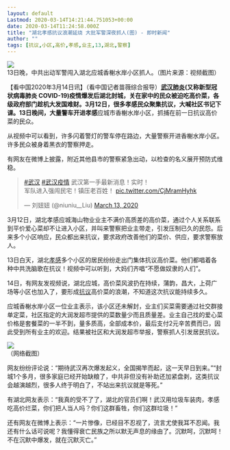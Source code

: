 ```yaml
---
layout: default
Lastmod: 2020-03-14T14:21:44.751053+00:00
date: 2020-03-14T11:24:58.000Z
title: "湖北孝感抗议浪潮延烧 大批军警深夜抓人(图) - 即时新闻"
author: ""
tags: [抗议,小区,高价,孝感,业主,13,湖北,警察]
---
```


![](https://images.weserv.nl/?url=//img3.secretchina.com/pic/2020/3-14/p2647881a111590053-ss.jpg)  
13日晚，中共出动军警闯入湖北应城香榭水岸小区抓人。（图片来源：视频截图）

【看中国2020年3月14日讯】（看中国记者苗薇综合报导）**[武汉肺炎](https://www.secretchina.com/news/gb/tag/武汉肺炎)(又称新型冠状病毒肺炎 COVID-19)**疫情爆发后湖北封城，关在家中的民众被迫吃高价菜，各级政府部门趁机大发国难财。3月12日，很多孝感民众聚集抗议，大喊社区书记下课。13日晚间，大量警车开进**孝感**应城市香榭水岸小区，抓捕在前一日抗议高价菜的民众。

从视频中可以看到，许多闪着警灯的警车停在路边，大量警察开进香榭水岸小区。许多民众被身着黑衣的警察押走。

有网友在微博上披露，附近其他县市的警察紧急出动，以检查的名义展开预防式维稳。

> [#武汉](https://twitter.com/hashtag/%E6%AD%A6%E6%B1%89?src=hash&ref_src=twsrc%5Etfw) [#武汉疫情](https://twitter.com/hashtag/%E6%AD%A6%E6%B1%89%E7%96%AB%E6%83%85?src=hash&ref_src=twsrc%5Etfw) 武汉第一手最新消息！实时！  
> 军队进入强闯民宅！镇压老百姓！ [pic.twitter.com/CjMramHyhk](https://t.co/CjMramHyhk)
> 
> — 刘妞妞 (@niuniu\_\_Liu) [March 13, 2020](https://twitter.com/niuniu__Liu/status/1238474559474397185?ref_src=twsrc%5Etfw)

3月12日，湖北孝感应城海山物业业主不满价高质差的高价菜，通过个人关系联系到平价爱心菜却不让进入小区，并叫来警察把业主带走，引发压制已久的民怨。后来多个小区响应，民众都出来抗议，要求政府改善他们的菜价、供应，要求警察放人。

13日白天，湖北[孝感](https://www.secretchina.com/news/gb/tag/孝感)多个小区的居民纷纷走出门集体抗议高价菜。他们都唱着各种中共洗脑歌在抗议！视频中可以听到，大妈们齐唱“不愿做奴隶的人们”。

14日，有网友发视频说，湖北应城，高价菜风波扔在持续，蒲韵，昌大，上荷广场等小区也加入了，要形成[抗议](https://www.secretchina.com/news/gb/tag/抗议)高价菜的浪潮，不知道这次抗议能持续多久。

应城香榭水岸小区一位业主表示，该小区还未解封，业主们买菜需要通过社交群接单定菜，社区指定的大润发超市提供的菜数量少而且质量差。业主自己找的爱心菜价格是套餐菜的一半不到，量多质高，全部成本价，最后支付2元辛苦费而已，因此受到所有业主的欢迎。结果被社区和大润发超市举报，警察抓人引发居民抗议。

![](https://images.weserv.nl/?url=//img3.secretchina.com/pic/2020/3-14/p2647871a240488920-ss.jpg)  
（网络截图）

网友纷纷评论说：“期待武汉再次爆发起义，全国揭竿而起，这一天早日到来。”“封城1个多月，很多家庭已经开始缺粮了，中共非但没有补助还加紧盘剥，这类抗议会越演越烈，很多人终于明白了，不站出来抗议就是等死。”

有湖北网友表示：“我真的受不了了，湖北的官员们啊！武汉用垃圾车装肉，孝感吃高价烂菜，你们把人当人吗？你们这群畜牲，你们这群垃圾！”

还有网友在微博上表示：“一片惨像，已经目不忍视了，流言尤使我耳不忍闻。我还有什么话可说呢？我懂得衰亡民族之所以默无声息的缘由了。沉默呵，沉默呵！不在沉默中爆发，就在沉默灭亡。”

